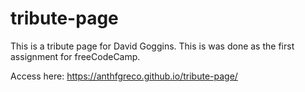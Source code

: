 ﻿# tribute-page
This is a tribute page for David Goggins. This is was done as the first assignment for freeCodeCamp.

Access here: https://anthfgreco.github.io/tribute-page/
